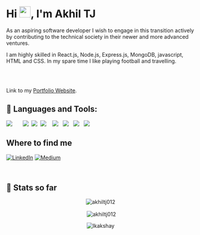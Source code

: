 <h1 align="left" >Hi <img src="https://raw.githubusercontent.com/MartinHeinz/MartinHeinz/master/wave.gif" width="30px">, I'm Akhil TJ</h1>

<p> 
As an aspiring software developer I wish to engage in this transition actively by contributing to the technical society in their newer and more advanced ventures.<p/>

I am highly skilled in React.js, Node.js, Express.js, MongoDB, javascript, HTML and CSS. In my spare time I like playing football and travelling.

<br/>
<br/>

Link to my [Portfolio Website](https://shimmering-sprite-ab15b5.netlify.app/).

## 🚀 Languages and Tools:

<p>
            <img
                src="https://img.shields.io/badge/html5%20-%23e34f26.svg?&style=for-the-badge&logo=html5&logoColor=white" />&nbsp;&nbsp;&nbsp;&nbsp;&nbsp;&nbsp;
    <img
                src="https://img.shields.io/badge/CSS3-1572B6?&style=for-the-badge&logo=css3&logoColor=white" />&nbsp;&nbsp;<img
                src="https://img.shields.io/badge/JavaScript-F7DF1E?style=for-the-badge&logo=javascript&logoColor=black" />&nbsp;&nbsp;<img
                src="https://img.shields.io/badge/React-20232A?style=for-the-badge&logo=react&logoColor=61DAFB" />&nbsp;&nbsp;&nbsp;&nbsp;<img
                src="https://img.shields.io/badge/MongoDB-4EA94B?style=for-the-badge&logo=mongodb&logoColor=white" />&nbsp;&nbsp;
    <!-- <img src="https://img.shields.io/badge/redis-%23DD0031.svg?&style=for-the-badge&logo=redis&logoColor=white" />&nbsp;&nbsp; -->
     <img src="https://img.shields.io/badge/Node.js-339933?style=for-the-badge&logo=nodedotjs&logoColor=white" />&nbsp;&nbsp;
     <img src="https://img.shields.io/badge/npm-CB3837?style=for-the-badge&logo=npm&logoColor=white" />&nbsp;&nbsp;
    <img src="https://img.shields.io/badge/Express.js-000000?style=for-the-badge&logo=express&logoColor=white" />&nbsp;&nbsp;
        </p>
        
        
## Where to find me
<p><a href="https://www.linkedin.com/in/akhil-tj-4bb4a4180/" target="_blank"><img alt="LinkedIn" src="https://img.shields.io/badge/linkedin-%230077B5.svg?&style=for-the-badge&logo=linkedin&logoColor=white" /></a></a> <a href="mailto:getakhil012@gmail.com
" target="_blank"><img alt="Medium" src="https://img.shields.io/badge/Gmail-D14836?style=for-the-badge&logo=gmail&logoColor=white" /></a>
</p>


<br/>
<h2 align="left">👷 Stats so far</h2>
<p align="center"><img align="center" src="https://github-readme-stats.vercel.app/api/top-langs?username=akhiltj012&show_icons=true&locale=en&layout=compact" alt="akhiltj012" /></p>

<p align="center">&nbsp;<img align="center" src="https://github-readme-stats.vercel.app/api?username=akhiltj012&show_icons=true&locale=en" alt="akhiltj012" /></p>

<p align="center"><img align="center" src="https://github-readme-streak-stats.herokuapp.com/?user=akhiltj012&" alt="lkakshay" /></p>

<br/>
<br/>
